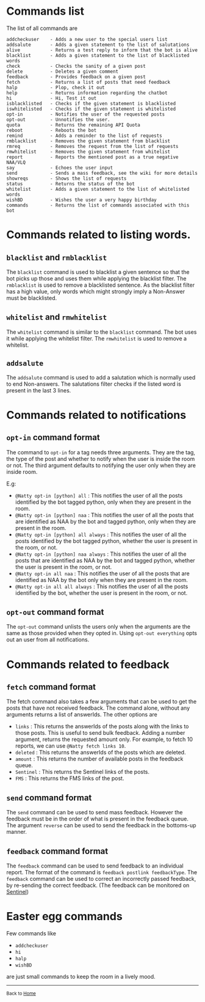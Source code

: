 # Commands list

The list of all commands are

    addcheckuser    - Adds a new user to the special users list
    addsalute       - Adds a given statement to the list of salutations
    alive           - Returns a test reply to inform that the bot is alive
    blacklist       - Adds a given statement to the list of blacklisted words
    check           - Checks the sanity of a given post
    delete          - Deletes a given comment
    feedback        - Provides feedback on a given post
    fetch           - Returns a list of posts that need feedback
    halp            - Plop, check it out
    help            - Returns information regarding the chatbot
    hi              - Hi, Test it out
    isblacklisted   - Checks if the given statement is blacklisted
    iswhitelisted   - Checks if the given statement is whitelisted
    opt-in          - Notifies the user of the requested posts
    opt-out         - Unnotifies the user. 
    quota           - Returns the remaining API Quota
    reboot          - Reboots the bot
    remind          - Adds a reminder to the list of requests
    rmblacklist     - Removes the given statement from blacklist
    rmreq           - Removes the request from the list of requests
    rmwhitelist     - Removes the given statement from whitelist  
    report          - Reports the mentioned post as a true negative NAA/VLQ
    say             - Echoes the user input
    send            - Sends a mass feedback, see the wiki for more details
    showreqs        - Shows the list of requests
    status          - Returns the status of the bot
    whitelist       - Adds a given statement to the list of whitelisted words
    wishBD          - Wishes the user a very happy birthday
    commands        - Returns the list of commands associated with this bot


# Commands related to listing words. 

## `blacklist` and `rmblacklist`

The `blacklist` command is used to blacklist a given sentence so that the bot picks up those and uses them while applying the blacklist filter. The `rmblacklist` is used to remove a blacklisted sentence. 
As the blacklist filter has a high value, only words which might strongly imply a Non-Answer must be blacklisted. 
 
## `whitelist` and `rmwhitelist`

The `whitelist` command is similar to the `blacklist` command. The bot uses it while applying the whitelist filter. The `rmwhitelist` is used to remove a whitelist. 

## `addsalute`

The `addsalute` command is used to add a salutation which is normally used to end Non-answers. The salutations filter checks if the listed word is present in the last 3 lines. 


# Commands related to notifications

## `opt-in` command format

The command to `opt-in` for a tag needs three arguments. They are the tag, the type of the post and whether to notify when the user is inside the room or not. The third argument defaults to notifying the user only when they are inside room. 

E.g: 

 - `@Natty opt-in [python] all` : This notifies the user of all the posts identified by the bot tagged python, only when they are present in the room.
 - `@Natty opt-in [python] naa` : This notifies the user of all the posts that are identified as NAA by the bot and tagged python, only when they are present in the room. 
 - `@Natty opt-in [python] all always` : This notifies the user of all the posts identified by the bot tagged python, whether the user is present in the room, or not. 
 - `@Natty opt-in [python] naa always` : This notifies the user of all the posts that are identified as NAA by the bot and tagged python, whether the user is present in the room, or not. 
 - `@Natty opt-in all naa` : This notifies the user of all the posts that are identified as NAA by the bot only when they are present in the room. 
 - `@Natty opt-in all all always` : This notifies the user of all the posts identified by the bot, whether the user is present in the room, or not. 

## `opt-out` command format 

The `opt-out` command unlists the users only when the arguments are the same as those provided when they opted in. Using `opt-out everything` opts out an user from all notifications.

# Commands related to feedback

## `fetch` command format

The fetch command also takes a few arguments that can be used to get the posts that have not received feedback. The command alone, without any arguments returns a list of answerIds. The other options are 

 - `links` : This returns the answerIds of the posts along with the links to those posts. This is useful to send bulk feedback. Adding a number argument, returns the requested amount only. For example, to fetch 10 reports, we can use `@Natty fetch links 10`.
 - `deleted` : This returns the answerIds of the posts which are deleted. 
 - `amount` : This returns the number of available posts in the feedback queue. 
 - `Sentinel` : This returns the Sentinel links of the posts.
 - `FMS` : This returns the FMS links of the post. 

## `send` command format

The `send` command can be used to send mass feedback. However the feedback must be in the order of what is present in the feedback queue. The argument `reverse` can be used to send the feedback in the bottoms-up manner.
 
## `feedback` command format

The `feedback` command can be used to send feedback to an individual report.  The format of the command is `feedback postlink feedbackType`. 
The `feedback` command can be used to correct an incorrectly passed feedback, by re-sending the correct feedback. (The feedback can be monitored on [Sentinel](/Natty/sentinel))



# Easter egg commands 

Few commands like

 - `addcheckuser`
 - `hi`
 - `halp`
 - `wishBD`
 
are just small commands to keep the room in a lively mood. 

----

<sub>Back to [Home](/Natty)</sub>